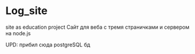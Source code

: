 # Log_site
site as education project
Сайт для веба с тремя страничками и сервером на node.js

UPD: прибил сюда postgreSQL бд
